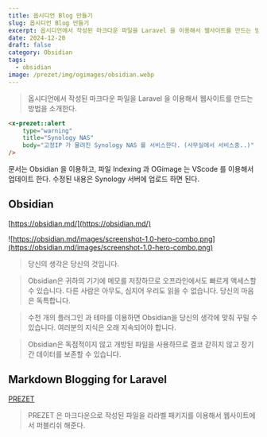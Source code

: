 ```yaml
---
title: 옵시디언 Blog 만들기
slug: 옵시디언 Blog 만들기
excerpt: 옵시디언에서 작성된 마크다운 파일을 Laravel 을 이용해서 웹사이트를 만드는 방법을 소개한다.
date: 2024-12-20
draft: false
category: Obsidian
tags:
  - obsidian
image: /prezet/img/ogimages/obsidian.webp
---
```


> 옵시디언에서 작성된 마크다운 파일을 Laravel 을 이용해서 웹사이트를 만드는 방법을 소개한다.

```html +parse
<x-prezet::alert
    type="warning"
    title="Synology NAS"
    body="고정IP 가 물려진 Synology NAS 를 서비스한다. (사무실에서 서비스중..)"
/>
```

문서는 Obsidian 을 이용하고, 파일 Indexing 과 OGimage 는 VScode 를 이용해서 업데이트 한다. 수정된 내용은 Synology 서버에 업로드 하면 된다.
## Obsidian

[https://obsidian.md/](https://obsidian.md/)

![https://obsidian.md/images/screenshot-1.0-hero-combo.png](https://obsidian.md/images/screenshot-1.0-hero-combo.png)

> 당신의 생각은 당신의 것입니다.

> Obsidian은 귀하의 기기에 메모를 저장하므로 오프라인에서도 빠르게 액세스할 수 있습니다. 다른 사람은 아무도, 심지어 우리도 읽을 수 없습니다.
당신의 마음은 독특합니다.

> 수천 개의 플러그인 과 테마를 이용하면 Obsidian을 당신의 생각에 맞춰 꾸밀 수 있습니다.
여러분의 지식은 오래 지속되어야 합니다.

> Obsidian은 독점적이지 않고 개방된 파일을 사용하므로 결코 갇히지 않고 장기간 데이터를 보존할 수 있습니다.



## Markdown Blogging for Laravel
[PREZET](https://prezet.com/)

> PREZET 은 마크다운으로 작성된 파일을 라라벨 패키지를 이용해서 웹사이트에서 퍼블리쉬 해준다.